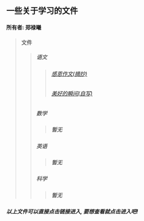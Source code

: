 ## 一些关于学习的文件
#### 所有者: 郑禄曦
> #### **文件**
>> ##### **语文**
>>> ###### [感恩作文(摘抄)](./static/Chinese/摘抄感恩作文.html)
>>> ###### [美好的瞬间(自写)](./static/Chinese/美好的瞬间作文.html)
>> ##### **数学**
>>> ##### 暂无
>> ##### **英语**
>>> ##### 暂无
>> ##### **科学**
>>> ##### 暂无
##### 以上文件可以直接点击链接进入, 要想查看就点击进入吧!
